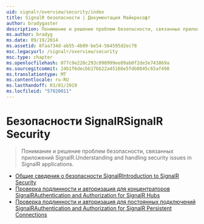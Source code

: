 ```yaml
---
uid: signalr/overview/security/index
title: SignalR безопасности | Документация Майкрософт
author: bradygaster
description: Понимание и решение проблем безопасности, связанных приложений SignalR.
ms.author: bradyg
ms.date: 09/19/2014
ms.assetid: 8faa734d-ab55-4b09-be54-564595d2ec78
msc.legacyurl: /signalr/overview/security
msc.type: chapter
ms.openlocfilehash: 077c9e220c293c090999ee09ab0f2de3e743869a
ms.sourcegitcommit: 24b1f6decbb17bb22a45166e5fdb0845c65af498
ms.translationtype: MT
ms.contentlocale: ru-RU
ms.lasthandoff: 03/01/2019
ms.locfileid: "57020011"
---
```

<a name="signalr-security"></a><span data-ttu-id="b8d62-103">Безопасности SignalR</span><span class="sxs-lookup"><span data-stu-id="b8d62-103">SignalR Security</span></span>
====================
> <span data-ttu-id="b8d62-104">Понимание и решение проблем безопасности, связанных приложений SignalR.</span><span class="sxs-lookup"><span data-stu-id="b8d62-104">Understanding and handling security issues in SignalR applications.</span></span>


- [<span data-ttu-id="b8d62-105">Общие сведения о безопасности SignalR</span><span class="sxs-lookup"><span data-stu-id="b8d62-105">Introduction to SignalR Security</span></span>](introduction-to-security.md)
- [<span data-ttu-id="b8d62-106">Проверка подлинности и авторизация для концентраторов SignalR</span><span class="sxs-lookup"><span data-stu-id="b8d62-106">Authentication and Authorization for SignalR Hubs</span></span>](hub-authorization.md)
- [<span data-ttu-id="b8d62-107">Проверка подлинности и авторизация для постоянных подключений SignalR</span><span class="sxs-lookup"><span data-stu-id="b8d62-107">Authentication and Authorization for SignalR Persistent Connections</span></span>](persistent-connection-authorization.md)
